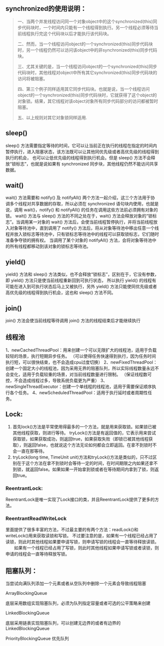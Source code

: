 ## synchronized的使用说明：

> 一、当两个并发线程访问同一个对象object中的这个synchronized(this)同步代码块时，一个时间内只能有一个线程得到执行。另一个线程必须等待当前线程执行完这个代码块以后才能执行该代码块。
>
> 二、然而，当一个线程访问object的一个synchronized(this)同步代码块时，另一个线程仍然可以访问该object中的非synchronized(this)同步代码块。
>
> 三、尤其关键的是，当一个线程访问object的一个synchronized(this)同步代码块时，其他线程对object中所有其它synchronized(this)同步代码块的访问将被阻塞。
>
> 四、第三个例子同样适用其它同步代码块。也就是说，当一个线程访问object的一个synchronized(this)同步代码块时，它就获得了这个object的对象锁。结果，其它线程对该object对象所有同步代码部分的访问都被暂时阻塞。
>
> 五、以上规则对其它对象锁同样适用.

## sleep()

sleep() 方法需要指定等待的时间，它可以让当前正在执行的线程在指定的时间内暂停执行，进入阻塞状态，该方法既可以让其他同优先级或者高优先级的线程得到执行的机会，
也可以让低优先级的线程得到执行机会。但是 sleep() 方法不会释放“锁标志”，也就是说如果有 synchronized 同步块，其他线程仍然不能访问共享数据。

## wait()

wait() 方法需要和 notify() 及 notifyAll() 两个方法一起介绍，这三个方法用于协调多个线程对共享数据的存取，所以必须在 synchronized 语句块内使用，也就是说，调用 wait()，notify() 和 notifyAll() 的任务在调用这些方法前必须拥有对象的锁。
wait() 方法与 sleep() 方法的不同之处在于，wait() 方法会释放对象的“锁标志”。当调用某一对象的 wait() 方法后，会使当前线程暂停执行，并将当前线程放入对象等待池中，直到调用了 notify() 方法后，将从对象等待池中移出任意一个线程并放入锁标志等待池中，只有锁标志等待池中的线程可以获取锁标志，它们随时准备争夺锁的拥有权。
当调用了某个对象的 notifyAll() 方法，会将对象等待池中的所有线程都移动到该对象的锁标志等待池。

## yield()

yield() 方法和 sleep() 方法类似，也不会释放“锁标志”，区别在于，它没有参数，即 yield() 方法只是使当前线程重新回到可执行状态，
所以执行 yield() 的线程有可能在进入到可执行状态后马上又被执行，另外 yield() 方法只能使同优先级或者高优先级的线程得到执行机会，这也和 sleep() 方法不同。

## join()

join() 方法会使当前线程等待调用 join() 方法的线程结束后才能继续执行

## 线程池

1、newCachedThreadPool：用来创建一个可以无限扩大的线程池，适用于负载较轻的场景，执行短期异步任务。
（可以使得任务快速得到执行，因为任务时间执行短，可以很快结束，也不会造成cpu过度切换）
2、newFixedThreadPool：创建一个固定大小的线程池，因为采用无界的阻塞队列，所以实际线程数量永远不会变化，适用于负载较重的场景，对当前线程数量进行限制。
（保证线程数可控，不会造成线程过多，导致系统负载更为严重）
3、newSingleThreadExecutor：创建一个单线程的线程池，适用于需要保证顺序执行各个任务。
4、newScheduledThreadPool：适用于执行延时或者周期性任务。

## Lock:

1. 首先lock()方法是平常使用得最多的一个方法，就是用来获取锁。如果锁已被其他线程获取，则进行等待。
   tryLock()方法是有返回值的，它表示用来尝试获取锁，如果获取成功，则返回true，如果获取失败（即锁已被其他线程获取），则返回false，也就说这个方法无论如何都会立即返回。在拿不到锁时不会一直在那等待。
2. tryLock(long time, TimeUnit unit)方法和tryLock()方法是类似的，只不过区别在于这个方法在拿不到锁时会等待一定的时间，在时间期限之内如果还拿不到锁，就返回false。如果如果一开始拿到锁或者在等待期间内拿到了锁，则返回true。

### ReentrantLock:

ReentrantLock是唯一实现了Lock接口的类，并且ReentrantLock提供了更多的方法。

### ReentrantReadWriteLock

里面提供了很多丰富的方法，不过最主要的有两个方法：readLock()和writeLock()用来获取读锁和写锁。
不过要注意的是，如果有一个线程已经占用了读锁，则此时其他线程如果要申请写锁，则申请写锁的线程会一直等待释放读锁。
　　如果有一个线程已经占用了写锁，则此时其他线程如果申请写锁或者读锁，则申请的线程会一直等待释放写锁。

## 阻塞队列：

当尝试向满队列添加一个元素或者从空队列中删除一个元素会导致线程阻塞

ArrayBlockingQueue

底层采用数组实现阻塞队列，必须为队列指定容量或者可选的公平策略来创建

LinkedBlockingQueue

底层采用链表实现阻塞队列，可以创建无边界的或者有边界的LinkedBlockingQueue

PriorityBlockingQueue 优先队列